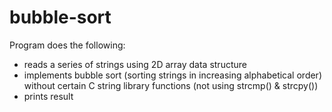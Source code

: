 # bubble-sort
Program does the following:
  - reads a series of strings using 2D array data structure
  - implements bubble sort (sorting strings in increasing alphabetical order) without certain C string library functions (not using strcmp() & strcpy()) 
  - prints result
